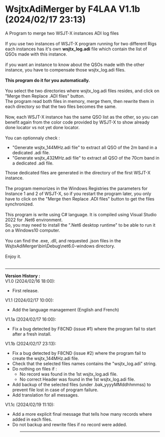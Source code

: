 # WsjtxAdiMerger by F4LAA V1.1b (2024/02/17 23:13)
A Program to merge two WSJT-X instances ADI log files<br/>
<br/>
If you use two instances of WSJT-X program running for two different Rigs<br/>
each instances has it's own <b>wsjtx_log.adi</b> file which contain the list of QSOs made with this instance.<br/>
<br/>
if you want an instance to know about the QSOs made with the other instance, you have to compensate those wsjtx_log.adi files.<br/>
<br/>
<b>This program do it for you automatically.</b><br/>
<br/>
You select the two directories where wsjtx_log.adi files resides, and click on "Merge then Replace .ADI files" button.<br/>
The program read both files in memory, merge them, then rewrite them in each directory so that the two files becomes the same.<br/>
<br/>
Now, each WSJT-X instance has the same QSO list as the other, so you can benefit again from the color code provided by WSJT-X to show already done locator vs not yet done locator.<br/>
<br/>
You can optionnaly check :<br/>
<ul>
  <li>"Generate wsjtx_144MHz.adi file" to extract all QSO of the 2m band in a dedicated .adi file.</li>
  <li>"Generate wsjtx_432MHz.adi file" to extract all QSO of the 70cm band in a dedicated .adi file.</li>
</ul>
Those dedicated files are generated in the directory of the first WSJT-X instance.<br/>
<br/>
The program memorizes in the Windows Registries the parameters for Instance 1 and 2 of WSJT-X, so if you restart the program later, you only have to click on the "Merge then Replace .ADI files" button to get the files synchronized.<br/>
<br/>
This program is write using C# language. It is compiled using Visual Studio 2022 for .Net6 environment.<br/>
So, you may need to install the ".Net6 desktop runtime" to be able to run it on a Windows10 computer.<br/>
<br/>
You can find the .exe, .dll, and requested .json files in the WsjtxAdiMerger\bin\Debug\net6.0-windows directory.<br/>
<br/>
Enjoy it.<br/>
<br/>
<hr/>
<b>Version History :</b><br/>
V1.0  (2024/02/16 18:00): <br/>
<ul>
  <li>First release.</li>
</ul>
V1.1  (2024/02/17 10:00): <br/>
<ul>
  <li>Add the language management (English and French)</li>
</ul>
V1.1a (2024/02/17 16:00): <br/>
<ul>
  <li>Fix a bug detected by F8CND (issue #1) where the program fail to start after a fresh install.</li>
</ul>
V1.1b (2024/02/17 23:13): <br/>
<ul>
  <li>Fix a bug detected by F8CND (issue #2) where the program fail to create the wsjtx_144MHz.adi file.</li>
  <li>Check that the selected files names contains the "wsjtx_log.adi" string.</li>
  <li>Do nothing on files if :<br/>
    <ul>
      <li>No record was found in the 1st wsjtx_log.adi file.</li>
      <li>No correct Header was found in the 1st wsjtx_log.adi file.</li>
    </ul>
  </li>
  <li>Add backup of the selected files (under .bak_yyyyMMddhhmmss) to prevent file lost in case of program failure.</li>
  <li>Add translation for all messages.</li>
</ul>
V1.1c (2024/02/19 11:10): <br/>
<ul>
  <li>Add a more explicit final message that tells how many records where added in each files.</li>
  <li>Do not backup and rewrite files if no record were added.</li>
<ul>
<hr/>


